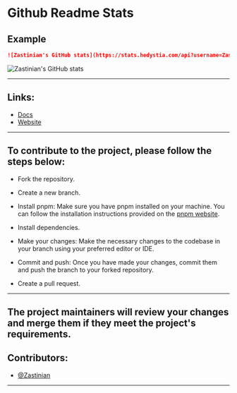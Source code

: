# Github Readme Stats

## Example

```md
![Zastinian's GitHub stats](https://stats.hedystia.com/api?username=Zastinian)
```

![Zastinian's GitHub stats](http://localhost:3000/api?username=Zastinian)

---

## Links:

- [Docs](https://docs.hedystia.com/docs/category/github-stats)
- [Website](https://hedystia.com/)

---

## To contribute to the project, please follow the steps below:

- Fork the repository.

- Create a new branch.

- Install pnpm: Make sure you have pnpm installed on your machine. You can follow the installation instructions provided on the [pnpm website](https://pnpm.io/installation#using-corepack).

- Install dependencies.

- Make your changes: Make the necessary changes to the codebase in your branch using your preferred editor or IDE.

- Commit and push: Once you have made your changes, commit them and push the branch to your forked repository.

- Create a pull request.

---

## The project maintainers will review your changes and merge them if they meet the project's requirements.

## Contributors:

- [@Zastinian](https://github.com/Zastinian)

---
